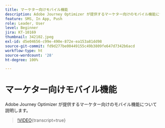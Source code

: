 ```yaml
---
title: マーケター向けモバイル機能
description: Adobe Journey Optimizer が提供するマーケター向けのモバイル機能について説明します。
feature: SMS, In App, Push
role: Leader, User
level: Beginner
jira: KT-10169
thumbnail: 342102.jpeg
exl-id: d5e04656-c99e-490e-872e-ea153a81dd98
source-git-commit: fd9d277be00449155c49b3809fe647d7342b6acd
workflow-type: ht
source-wordcount: '28'
ht-degree: 100%

---
```


# マーケター向けモバイル機能

Adobe Journey Optimizer が提供するマーケター向けのモバイル機能について説明します。

>[!VIDEO](https://video.tv.adobe.com/v/342102?quality=12&learn=on){transcript=true}
